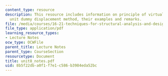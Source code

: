 ```yaml
---
content_type: resource
description: This resource includes information on principle of virtual displacements,
  unit dummy displacement method, their examples and remarks.
file: /media/courses/16-21-techniques-for-structural-analysis-and-design-spring-2005/8b5f22dba0f1f7e1c586b3984eda52bc_unit8_notes.pdf
file_type: application/pdf
learning_resource_types:
- Lecture Notes
ocw_type: OCWFile
parent_title: Lecture Notes
parent_type: CourseSection
resourcetype: Document
title: unit8_notes.pdf
uid: 8b5f22db-a0f1-f7e1-c586-b3984eda52bc
---
```

